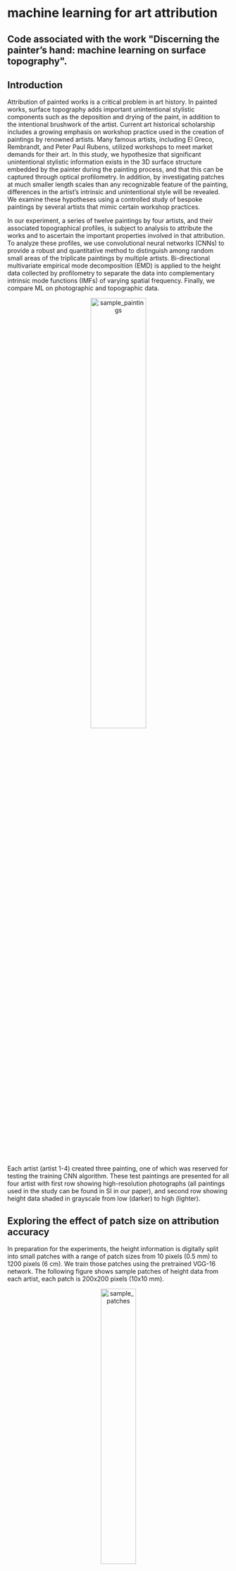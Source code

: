 # machine learning for art attribution
## Code associated with the work "Discerning the painter’s hand:  machine learning on surface topography".
## Introduction
Attribution of painted works is a critical problem in art history. In painted works, surface topography adds important unintentional stylistic components such as the deposition and drying of the paint, in addition to the intentional brushwork of the artist. Current art historical scholarship includes a growing emphasis on workshop practice used in the creation of paintings by renowned artists. Many famous artists, including El Greco, Rembrandt, and Peter Paul Rubens, utilized workshops to meet market demands for their art. In this study, we hypothesize that significant unintentional stylistic information exists in the 3D surface structure embedded by the painter during the painting process, and that this can be captured through optical profilometry. In addition, by investigating patches at much smaller length scales than any recognizable feature of the painting, differences in the artist’s intrinsic and unintentional style will be revealed. We examine these hypotheses using a controlled study of bespoke paintings by several artists that mimic certain workshop practices. 

In our experiment, a series of twelve paintings by four artists, and their associated topographical profiles, is subject to analysis to attribute the works and to ascertain the important properties involved in that attribution. To analyze these profiles, we use convolutional neural networks (CNNs) to provide a robust and quantitative method to distinguish among random small areas of the triplicate paintings by multiple artists. Bi-directional multivariate empirical mode decomposition (EMD) is applied to the height data collected by profilometry to separate the data into complementary intrinsic mode functions (IMFs) of varying spatial frequency. Finally, we compare ML on photographic and topographic data.  

<p align="center">
<img src="https://user-images.githubusercontent.com/24704249/119850155-4504f480-bedb-11eb-84d7-a65948fc4d2c.png" alt="sample_paintings" height="50%" width="50%">
</p>

Each artist (artist 1-4) created three painting, one of which was reserved for testing the training CNN algorithm. These test paintings are presented for all four artist with first row showing high-resolution photographs (all paintings used in the study can be found in SI in our paper), and second row showing height data shaded in grayscale from low (darker) to high (lighter). 
## Exploring the effect of patch size on attribution accuracy
In preparation for the experiments, the height information is digitally split into small patches with a range of patch sizes from 10 pixels (0.5 mm) to 1200 pixels (6 cm). We train those patches using the pretrained VGG-16 network. The following figure shows sample patches of height data from each artist, each patch is 200x200 pixels (10x10 mm).

<p align="center">
<img src="https://user-images.githubusercontent.com/24704249/119850265-6534b380-bedb-11eb-9b63-568f48de51a4.png" alt="sample_patches" height="40%" width="40%">
</p>


## Using empirical mode decomposition to determine the length-scales of the brushstroke topography 
By processing the digital surface reconstructions using the EMD we extract intrinsic spatial scales of increasing size. The first IMF contains the most granular of textures, and subsequent IMFs contain larger and larger features until the sifting procedure is halted and a residual is all that remains. The following figure shows a sample patch of side-length 80 pixels (4mm) and the corresponding first five IMFs calculated using EMD. 

<p align="center">
<img src="https://user-images.githubusercontent.com/24704249/119856447-b6937180-bee0-11eb-8db0-5e3727a46acc.png" alt="imf" height="35%" width="35%">
</p>

## Comparing topography versus photography when testing on data with novel characteristics
Image recognition by ML is most often performed on photographic images of the subject depicted by arrays of RGB channels performed on the entire image. We sought to determine how well the same ML algorithm on patches of the high-resolution photographs would perform compared to the profilometry data. To generate qualitatively distinct training and testing sets, we divided each painting into patches of side-length 100 pixels (5 mm) and then sorted the patches into three categories: background, foreground, and border depending on the color composition of each patch. We excluded all the border patches to make the analysis more stringent. We then trained and validated on foreground patches, tested on background patches, or vice versa, using both height data and high resolution photo data. 

<p align="center">
<img src="https://user-images.githubusercontent.com/24704249/119856399-ad0a0980-bee0-11eb-913d-76c62936e251.png" alt="fore_back" height="25%" width="25%">
</p>

## main files
xxxxxx: the environment where we use VGG-16 to quantitatively attribute the individual patches of the painting using height data.
xxxxxxx: an example script showing how we calculate ensemble accuracy, f1-score, precision, and recall. 
emd_individual_imfs.ipynb: the environment where we investigate how the individual IMFs affect the attribution results. 
foreground_background_height.ipynb: the environment where we train and validate on foreground patches, test on background patches, or vice versa, using height data. 
foreground_background_photo.ipynb: the environment where we train and validate on foreground patches, test on background patches, or vice versa, using high resolution photo data. 
xxxx: 

## GPU information
We used Tesla P100 and NVIDIA Tesla K40 GPU for part of the analysis. This work also made use of the High Performance Computing Resource in the Core Facility for Advanced Research Computing at Case Western Reserve University.
